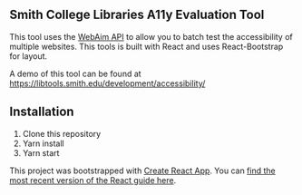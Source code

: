 ## Smith College Libraries A11y Evaluation Tool
This tool uses the [WebAim API](https://wave.webaim.org/api/) to allow you to batch test the accessibility of multiple websites.  This tools is built with React and uses React-Bootstrap for layout.

A demo of this tool can be found at https://libtools.smith.edu/development/accessibility/

## Installation
1. Clone this repository
2. Yarn install
3. Yarn start

This project was bootstrapped with [Create React App](https://github.com/facebookincubator/create-react-app).
You can [find the most recent version of the React guide here](https://github.com/facebookincubator/create-react-app/blob/master/packages/react-scripts/template/README.md).

